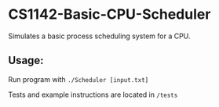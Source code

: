# CS1142-Basic-CPU-Scheduler
Simulates a basic process scheduling system for a CPU.

## Usage:
Run program with `./Scheduler [input.txt]`

Tests and example instructions are located in `/tests`
